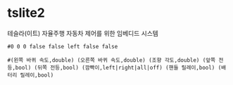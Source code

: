 # tslite2
테슬라(이트) 자율주행 자동차 제어를 위한 임베디드 시스템

```
#0 0 0 false false left false false
```
```
#(왼쪽 바퀴 속도,double) (오른쪽 바퀴 속도,double) (조향 각도,double) (앞쪽 전등,bool) (뒤쪽 전등,bool) (깜빡이,left|right|all|off) (핸들 릴레이,bool) (배터리 릴레이,bool)
```
